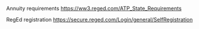 Annuity requirements
https://ww3.reged.com/ATP_State_Requirements

RegEd registration
https://secure.reged.com/Login/general/SelfRegistration
